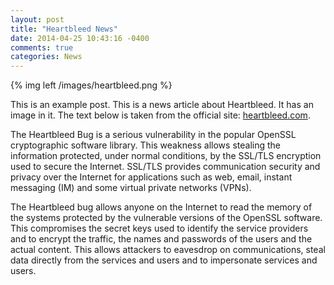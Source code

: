 ```yaml
---
layout: post
title: "Heartbleed News"
date: 2014-04-25 10:43:16 -0400
comments: true
categories: News
---
```


{% img left /images/heartbleed.png %}

This is an example post. This is a news article about Heartbleed. It has an image in it. The text below is taken from the official site: [heartbleed.com](http://heartbleed.com/).

The Heartbleed Bug is a serious vulnerability in the popular OpenSSL cryptographic software library. This weakness allows stealing the information protected, under normal conditions, by the SSL/TLS encryption used to secure the Internet. SSL/TLS provides communication security and privacy over the Internet for applications such as web, email, instant messaging (IM) and some virtual private networks (VPNs).

The Heartbleed bug allows anyone on the Internet to read the memory of the systems protected by the vulnerable versions of the OpenSSL software. This compromises the secret keys used to identify the service providers and to encrypt the traffic, the names and passwords of the users and the actual content. This allows attackers to eavesdrop on communications, steal data directly from the services and users and to impersonate services and users.
